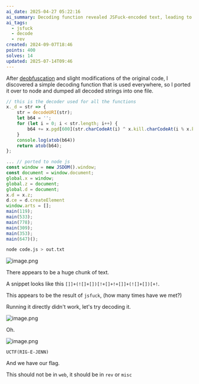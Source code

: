 ```yaml
---
ai_date: 2025-04-27 05:22:16
ai_summary: Decoding function revealed JSFuck-encoded text, leading to flag extraction after decoding.
ai_tags:
  - jsfuck
  - decode
  - rev
created: 2024-09-07T18:46
points: 400
solves: 14
updated: 2025-07-14T09:46
---
```


After [deobfuscation](https://obf-io.deobfuscate.io/) and slight modifications of the original code, I discovered a simple decoding function that is used everywhere, so I ported it over to node and dumped all decoded strings into one file.

```js [code.js]
// this is the decoder used for all the functions
x._d = str => {
    str = decodeURI(str);
    let b64 = '';
    for (let i = 0; i < str.length; i++) {
        b64 += x.pgd[600](str.charCodeAt(i) ^ x.kill.charCodeAt(i % x.kill.length));
    }
    console.log(atob(b64))
    return atob(b64);
};
```

```js [code.js]
... // ported to node js
const window = new JSDOM().window;
const document = window.document;
global.x = window;
global.z = document;
global.d = document;
x.d = x.z;
d.ce = d.createElement
window.arts = [];
main(119);
main(533);
main(778);
main(309);
main(353);
main(647)();
```

```sh
node code.js > out.txt
```

![image.png](https://res.cloudinary.com/kumonochisanaka/image/upload/v1725749379/2024/09/3d0630c8bdcf49b83a5dfc72fcb453d6.png)

There appears to be a huge chunk of text.

A snippet looks like this `[]]+(![]+[])[!+[]+!+[]]+(![]+[])[+!`.

This appears to be the result of `jsfuck`, (how many times have we met?)

Running it directly didn't work, let's try decoding it.

![image.png](https://res.cloudinary.com/kumonochisanaka/image/upload/v1725749673/2024/09/098b280b947cdc86c3eb6b8456ad9e99.png)

Oh.

![image.png](https://res.cloudinary.com/kumonochisanaka/image/upload/v1725749684/2024/09/4d84df35c7f75a3e628d47fe1e87e1ff.png)

```flag
UCTF(RIG-E-JENN)
```

And we have our flag.

This should not be in `web`, it should be in `rev` or `misc`